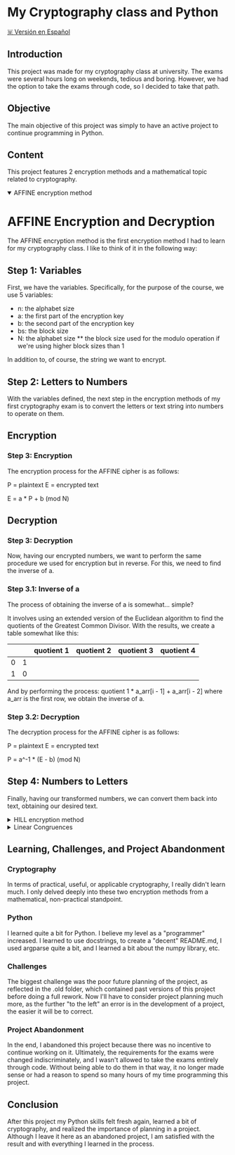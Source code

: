 # My Cryptography class and Python

[🇲 Versión en Español](README_es.md)

## Introduction

This project was made for my cryptography class at university. The exams were several hours long on weekends, tedious and boring. However, we had the option to take the exams through code, so I decided to take that path.


## Objective

The main objective of this project was simply to have an active project to continue programming in Python.


## Content

This project features 2 encryption methods and a mathematical topic related to cryptography.

<details open>

<summary>AFFINE encryption method</summary>

# AFFINE Encryption and Decryption

The AFFINE encryption method is the first encryption method I had to learn for my cryptography class. I like to think of it in the following way:

## Step 1: Variables

First, we have the variables. Specifically, for the purpose of the course, we use 5 variables:

- n: the alphabet size
- a: the first part of the encryption key
- b: the second part of the encryption key
- bs: the block size
- N: the alphabet size ** the block size used for the modulo operation if we're using higher block sizes than 1

In addition to, of course, the string we want to encrypt.

## Step 2: Letters to Numbers

With the variables defined, the next step in the encryption methods of my first cryptography exam is to convert the letters or text string into numbers to operate on them.

## Encryption

### Step 3: Encryption

The encryption process for the AFFINE cipher is as follows:

P = plaintext
E = encrypted text

E = a * P + b (mod N)

## Decryption

### Step 3: Decryption

Now, having our encrypted numbers, we want to perform the same procedure we used for encryption but in reverse. For this, we need to find the inverse of a.

### Step 3.1: Inverse of a

The process of obtaining the inverse of a is somewhat... simple?

It involves using an extended version of the Euclidean algorithm to find the quotients of the Greatest Common Divisor. With the results, we create a table somewhat like this:

|           |           | quotient 1 | quotient 2 | quotient 3 | quotient 4 |
|-----------|-----------|------------|------------|------------|------------|
|     0     |     1     |            |            |            |            |   
|     1     |     0     |            |            |            |            |

And by performing the process: quotient 1 * a_arr[i - 1] + a_arr[i - 2] where a_arr is the first row, we obtain the inverse of a.

### Step 3.2: Decryption

The decryption process for the AFFINE cipher is as follows:

P = plaintext
E = encrypted text

P = a^-1 * (E - b) (mod N)

## Step 4: Numbers to Letters

Finally, having our transformed numbers, we can convert them back into text, obtaining our desired text.


</details>

<details>

<summary>HILL encryption method</summary>

# HILL Encryption and Decryption

The HILL encryption method is another encryption technique that I learned in my cryptography class. Here's how it works:

## Step 1: Variables

Similar to the AFFINE method, the HILL method also requires certain variables:

- n: the size of the alphabet
- m: the plaintext string
- matrix: the encryption key matrix

Some specific variables for this "project" are:

- matrix_size: The size of matrix you will be using
- block_size: A very straightforward variable 
- N: n ^ block_size, this is going to be the value of every mod operation 

## Step 2: Letters to Numbers

As with the AFFINE method, we need to convert the letters or the text string into numbers to operate on them.

## Encryption

### Step 3: Encryption

The encryption process for the HILL cipher involves matrix multiplication:

Being:
- C: Encrypted matrix
- P: Plain-text matrix

C = (P * K) mod n

## Decryption

### Step 3: Decryption

Similarly, the decryption process for the HILL cipher also involves matrix multiplication:

Being:
- C: Encrypted matrix
- P: Decrypted matrix

P = (C * K^-1) mod n

Where K^-1 is the inverse of the key matrix K.

## Step 4: Numbers to Letters

Finally, after decryption, we can convert the numerical results back into letters to obtain the plaintext.

# Functions

## Letter to Number

This function transforms letters into numbers based on the Hill encryption method.

### Parameters:

- `alphabet_size` (*int*): The size of the alphabet, i.e., the number of characters in the alphabet. This parameter is crucial for calculating the base for converting characters into their corresponding numeric values.

- `block_size` (*int*): The size of each block or "level" in the graph. This parameter determines how the input string is divided into blocks for processing.

- `string` (*str*): The string to be converted into numbers. It's the input data that needs to undergo the transformation.

### Return Value:

The function returns a list of integers representing the numeric values obtained from the letters in the input string.

### Functionality:

- **Divide the String into Blocks**: The input string is divided into blocks of the specified size using list comprehension. Each block represents a segment of the input data.

- **Convert Characters to Numeric Values**: For each block, the function iterates through the characters in reverse order (from right to left). Inside this loop, it calls the `char_to_number` function to convert each character into its corresponding numeric value based on the alphabet size.

- **Calculate Decimal Values**: It calculates the decimal value of each block using the formula: `decimal_value += numeric_value * (alphabet_size ** i)`, where `i` represents the position of the character in the block.

- **Collect Decimal Values**: Finally, it appends the decimal value of each block to a list and returns this list of decimal values as the output.

### Example Usage:

```python
# Example Usage
result = letter_to_number(alphabet_size=26, block_size=2, string="HELLOZ")
print(result)
```
#### Output: [186, 297, 389]

## Number to Letter

This function transforms numbers into letters according to the AFIN encryption method.

### Parameters:

- `alphabet_size` (*int*): The number of characters in the alphabet.
- `block_size` (*int*): The size of each block or "level" in the graph.
- `decimal_values` (*str or list or list of lists*): The numbers to be transformed into letters. It can be a single string, a list of numbers, or a list of lists of numbers.

### Return Value:

The function returns the letters obtained from the input numbers.

### Functionality:

- **Prepare Decimal Values**: It ensures that the input `decimal_values` are in the correct format (a flat list of numbers).
- **Convert Numbers to Letters**: For each number in the input, it converts it into a string of letters based on the alphabet size and block size.
- **Padding**: If necessary, it pads the string with 'A' characters to match the block size.

### Example Usage:

```python
# Example Usage
alphabet_size = 26
block_size = 2
decimal_values = [1, 2, 3, 4]

result = number_to_letter(alphabet_size=alphabet_size, block_size=block_size, decimal_values=decimal_values)
print(result)
```

#### Output: "BA DC"

## list_to_HILL_np

This function converts a list of numbers into an array usable for Hill encryption.

### Parameters:

- `matrix_size` (*int*): The size of each sublist. This parameter determines the number of elements in each row of the resulting matrices.

- `numbers` (*list*): The list of numbers to be partitioned for transformation into matrices.

### Return Value:

The function returns a list of numpy matrices separated by sublists of size `matrix_size`.

### Functionality:

- **Partitioning Numbers**: The function divides the input list `numbers` into sublists of size `matrix_size`.

- **Reshaping into Matrices**: For each sublist, it creates a numpy array and reshapes it into a matrix with one row and the number of columns equal to the size of the sublist.

- **List of Matrices**: The resulting matrices are collected into a list.

### Example Usage:

```python
# Example Usage
import numpy as np

# Define input parameters
matrix_size = 2
numbers = [1, 2, 3, 4, 5, 6]

result = list_to_HILL_np(matrix_size=matrix_size, numbers=numbers)
print(result)
```

#### Output: [array([[1, 2]]), array([[3, 4]]), array([[5, 6]])]


## matrix_multiplication_HILL_np

This function performs matrix multiplication for the Hill encryption method.

### Parameters:

- `N` (*int*): The size of the alphabet raised to the power of the block size. This parameter is crucial for modulo operation during matrix multiplication.

- `matrices` (*list*): A list of numpy matrices. These matrices represent the transformation matrices used in Hill encryption.

- `matrix` (*np.ndarray*): The matrix to be multiplied with each matrix in the list. This matrix typically represents the plaintext or ciphertext.

### Return Value:

The function returns a list of numpy matrices resulting from the multiplication.

### Functionality:

- **Matrix Multiplication**: The function iterates over each matrix in the `matrices` list and performs matrix multiplication with the input `matrix`. It uses NumPy's `dot` function for matrix multiplication.

- **Modulo Operation**: After each multiplication, the result is taken modulo `N` to ensure it stays within the bounds defined by the Hill encryption method.

- **Flatten and Convert to List**: The resulting matrices are flattened and converted to lists using NumPy's `flatten` method and `tolist` function. This step is necessary to return the result in a format compatible with the expected output.

### Example Usage:

```python
# Example Usage
import numpy as np

# Define matrices and matrix
matrices = [np.array([[1, 2], [3, 4]]), np.array([[5, 6], [7, 8]])]
matrix = np.array([[1, 0], [0, 1]])

result = matrix_multiplication_HILL(N=26, matrices=matrices, matrix=matrix)
print(result)
```
#### Output: [[1, 2, 3, 4], [5, 6, 7, 8]] 


## matrix_inverse_HILL

This function calculates the inverse of a matrix for the Hill encryption method.

### Parameters:

- `N` (*int*): The size of the alphabet raised to the power of the block size (modulo value).
- `matrix` (*np.ndarray*): The matrix to be inverted.

### Return Value:

The function returns the inverse of the input matrix modulo N.

### Functionality:

- **Calculate Determinant Modulo**: It calculates the determinant of the input matrix modulo N.
- **Calculate Adjoint Modulo**: It computes the adjoint of the input matrix modulo N.
- **Calculate Inverse**: It calculates the modular inverse of the determinant modulo N.
- **Calculate Inverse Matrix**: The inverse of the input matrix is then computed using the adjoint and the modular inverse of the determinant.
- **Error Handling**: If the input matrix is not invertible, a message is printed, and `None` is returned.

#### Subfunctions:

### Determinant Modulo

This function calculates the determinant of a matrix modulo N.

### Parameters:

- `matrix`: The matrix for which the determinant will be calculated.
- `N`: The modulo value.

### Return Value:

The function returns the determinant of the matrix modulo N.

### Functionality:

- **Calculate Determinant**: It computes the determinant of the input matrix.
- **Modulo Operation**: The determinant value is then rounded, converted to an integer, and taken modulo N to ensure it stays within the bounds defined by the Hill encryption method.

### Adjoint Modulo

This function computes the adjoint of a matrix modulo N.

### Parameters:

- `matrix`: The matrix for which the adjoint will be calculated.
- `N`: The modulo value.

### Return Value:

The function returns the adjoint of the matrix modulo N.

### Functionality:

- **Calculate Adjoint**: It calculates the inverse of the input matrix, multiplies it by the determinant of the original matrix, and rounds the result.
- **Modulo Operation**: The resulting adjoint matrix is then converted to integer type and taken modulo N to ensure it stays within the bounds defined by the Hill encryption method.

#### Example Usage:

```python
# Example Usage
import numpy as np

# Define input parameters
N = 26
matrix = np.array([[4, 3], [3, 2]])

result = matrix_inverse_HILL(N=26, matrix=matrix)
print(result)
```

##### Output: [[13 20], [20  9]]


</details>

<details>
<summary>Linear Congruences</summary>

# Linear Congruence Resolution using Chinese Remainder Theorem

The Chinese Remainder Theorem (CRT) is a fundamental result in number theory, particularly useful in solving systems of linear congruences. Let's understand how it works:

## Introduction

When faced with a system of congruences of the form:

x ≡ a_1 (mod m_1)
x ≡ a_2 (mod m_2)
...
x ≡ a_n (mod m_n)

Where `a_i` and `m_i` are integers, the Chinese Remainder Theorem provides a method to find a solution `x` that satisfies all the congruences simultaneously.

## Method

Given a system of congruences, the CRT proceeds as follows:

1. **Initialization**: We start with congruences of the form `x ≡ a_1 (mod m_1)` and `x ≡ a_2 (mod m_2)`.
2. **Solution of Two Congruences**: If we have two congruences, we can find the solution for `x`.
3. **Extension to Three Congruences**: If we have three congruences, we extend the solution by finding `x` that satisfies all three congruences.
4. **Generalization to N Congruences**: The process can be extended to any number of congruences.
5. **Final Solution**: The final solution is obtained by taking the result modulo the product of the moduli of all congruences.

## Example

Consider the following system of congruences:

x ≡ 2 (mod 3)
x ≡ 3 (mod 7)
x ≡ 4 (mod 16)

Using the Chinese Remainder Theorem, we can solve this system and obtain the value of `x` that satisfies all three congruences.

The value of `x` satisfying all three congruences is `164`.

This illustrates how the Chinese Remainder Theorem can efficiently solve systems of congruences, a fundamental technique in number theory and cryptography.

## Note 

I relied entirely on the sympy library to do the sequence resolution due to lack of time, however, if I decide to take this project further, everything will eventually be programmed manually.


</details>


## Learning, Challenges, and Project Abandonment

### Cryptography

In terms of practical, useful, or applicable cryptography, I really didn't learn much. I only delved deeply into these two encryption methods from a mathematical, non-practical standpoint.

### Python

I learned quite a bit for Python. I believe my level as a "programmer" increased. I learned to use docstrings, to create a "decent" README.md, I used argparse quite a bit, and I learned a bit about the numpy library, etc.


### Challenges

The biggest challenge was the poor future planning of the project, as reflected in the .old folder, which contained past versions of this project before doing a full rework. Now I'll have to consider project planning much more, as the further "to the left" an error is in the development of a project, the easier it will be to correct.

### Project Abandonment

In the end, I abandoned this project because there was no incentive to continue working on it. Ultimately, the requirements for the exams were changed indiscriminately, and I wasn't allowed to take the exams entirely through code. Without being able to do them in that way, it no longer made sense or had a reason to spend so many hours of my time programming this project.


## Conclusion

After this project my Python skills felt fresh again, learned a bit of cryptography, and realized the importance of planning in a project. Although I leave it here as an abandoned project, I am satisfied with the result and with everything I learned in the process.
